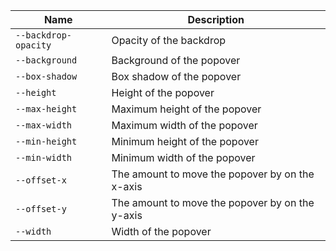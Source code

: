 
| Name | Description |
| --- | --- |
| `--backdrop-opacity` | Opacity of the backdrop |
| `--background` | Background of the popover |
| `--box-shadow` | Box shadow of the popover |
| `--height` | Height of the popover |
| `--max-height` | Maximum height of the popover |
| `--max-width` | Maximum width of the popover |
| `--min-height` | Minimum height of the popover |
| `--min-width` | Minimum width of the popover |
| `--offset-x` | The amount to move the popover by on the x-axis |
| `--offset-y` | The amount to move the popover by on the y-axis |
| `--width` | Width of the popover |

